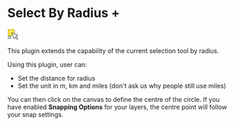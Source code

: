 # Select By Radius +

![icon.png](icon.png)

This plugin extends the capability of the current selection tool by radius.

Using this plugin, user can:
- Set the distance for radius
- Set the unit in m, km and miles (don't ask us why people still use miles)

You can then click on the canvas to define the centre of the circle. If you have enabled **Snapping Options** for your layers, the centre point will follow your snap settings.

